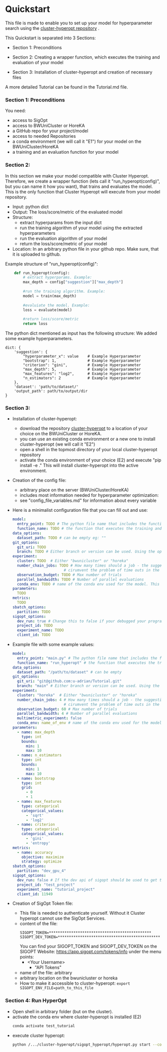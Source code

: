 # Quickstart

This file is made to enable you to set up your model for hyperparameter search using the 
[cluster-hyperopt repository](https://github.com/aimat-lab/cluster-hyperopt) .

This Quickstart is separated into 3 Sections:

- Section 1: Preconditions

- Section 2: Creating a wrapper function, which executes the training and evaluation of your model

- Section 3: Installation of cluster-hyperopt and creation of necessary files


A more detailed Tutorial can be found in the Tutorial.md file.


### Section 1: Preconditions
You need:
- access to SigOpt
- access to BWUniCluster or HoreKA
- a GitHub repo for your project/model
- access to needed Repositories 
- a conda environment (we will call it "E1") for your model on the BWUniCluster/HoreKA
- a training and an evaluation function for your model


### Section 2:
In this section we make your model compatible with Cluster Hyperopt.
Therefore, we create a wrapper function (lets call it "run_hyperopt(config)", but you can name it how you want), 
that trains and evaluates the model. This is the only function that Cluster Hyperopt will execute from your model repository.
  - Input: python dict
  - Output: The loss/score/metric of the evaluated model
  - Structure:
    - extract hyperparams from the input dict
    - run the training algorithm of your model using the extracted hyperparameters
    - run the evaluation algorithm of your model
    - return the loss/score/metric of your model
  - Location: In an arbitrary python file in your github repo. Make sure, that it is uploaded to github.


Example structure of "run_hyperopt(config)":
```python
    def run_hyperopt(config):
        # extract hyperparams. Example:
        max_depth = config["suggestion"]["max_depth"]
        
        #run the training algorithm. Example:
        model = train(max_depth)
        
        #evaluiate the model. Example:
        loss = evaluate(model)
        
        #return loss/score/metric
        return loss

```


The python dict mentioned as input has the following structure:
We added some example hyperparameters.
```
dict: {
    'suggestion': {
        "hyperparameter_x": value    # Example Hyperparameter
        "bootstrap": 1,              # Example Hyperparameter
        "criterion": "gini",         # Example Hyperparameter
        "max_depth": 5,              # Example Hyperparameter
        "max_features": "log2",      # Example Hyperparameter
        "n_estimators": 2            # Example Hyperparameter
    },
    'dataset': 'path/to/dataset/'
    'output_path': path/to/output/dir
}    
```

### Section 3:
- Installation of cluster-hyperopt:
  - download the repository [cluster-hyperopt](https://github.com/aimat-lab/cluster-hyperopt) to a
  location of your choice on the BWUniCluster or HoreKA.
  - you can use an existing conda environment or a new one to install cluster-hyperopt
  (we will call it "E2")
  - open a shell in the topmost directory of your local cluster-hyperopt repository
  - activate the conda environment of your choice (E2) and execute "pip install -e ." 
  This will install cluster-hyperopt into the active environment.
  
  
- Creation of the config file:
  - arbitrary place on the server (BWUniCluster/HoreKA)
  - includes most information needed for hyperparameter optimization:
  - see "config_file_variables.md" for information about every variable
  
- Here is a minimalist configuration file that you can fill out and use:
  ```yaml
  model:
    entry_point: TODO # The python file name that includes the function for evaluating the suggestions
    function_name: TODO # the function that executes the training and evaluation
  data_options:
    dataset_path: TODO # can be empty eg: ""
  git_options:
    git_uri: TODO
    branch: TODO # Either branch or version can be used. Using the option version allows to load specific tags
  experiment:
    cluster: TODO  # Either "bwunicluster" or "horeka"
    number_chain_jobs: TODO # How many times should a job - the suggestion evaluation - be chained together. It is used to
                         # cirumvent the problem of time outs in the cluster
    observation_budget: TODO # Max number of trials
    parallel_bandwidth: TODO # Number of parallel evaluations
    conda_env: TODO # name of the conda env used for the model. This is E1, see "Section 1: Preconditions"
  parameters:
    TODO
  metrics:
    TODO
  sbatch_options:
    partition: TODO
  sigopt_options:
    dev_run: true # Change this to false if your debugged your program
    project_id: TODO
    experiment_name: TODO
    client_id: TODO
  ```
  
- Example file with some example values:
  ```yaml
  model:
    entry_point: "main.py" # The python file name that includes the function for evaluating the suggestions
    function_name: "run_hyperopt" # the function that executes the training and evaluation
  data_options:
    dataset_path: "/path/to/dataset" # can be empty 
  git_options:
    git_uri: "git@github.com:u-adrian/Tutorial.git"
    branch: "main" # Either branch or version can be used. Using the option version allows to load specific tags
  experiment:
    cluster: "horeka"  # Either "bwunicluster" or "horeka"
    number_chain_jobs: 4 # How many times should a job - the suggestion evaluation - be chained together. It is used to
                         # cirumvent the problem of time outs in the cluster
    observation_budget: 60 # Max number of trials
    parallel_bandwidth: 4 # Number of parallel evaluations
    multimetric_experiment: false
    conda_env: name_of_env # name of the conda env used for the model 
  parameters:
    - name: max_depth
      type: int
      bounds:
        min: 1
        max: 10
    - name: n_estimators
      type: int
      bounds:
        min: 1
        max: 10
    - name: bootstrap
      type: int
      grid:
        - 0
        - 1
    - name: max_features
      type: categorical
      categorical_values:
        - 'sqrt'
        - 'log2'
    - name: criterion
      type: categorical
      categorical_values:
        - 'gini'
        - 'entropy'
  metrics:
    - name: accuracy
      objective: maximize
      strategy: optimize
  sbatch_options:
    partition: "dev_gpu_4"
  sigopt_options:
    dev_run: false # If the dev api of sigopt should be used to get the suggestions
    project_id: "test_project"
    experiment_name: "tutorial_project"
    client_id: 11949
  ```
  

- Creation of SigOpt Token file:
  - This file is needed to authenticate yourself. Without it Cluster hyperopt cannot use the SigOpt Services.
  - content of the file:
    ```
    SIGOPT_TOKEN=**********************************************
    SIGOPT_DEV_TOKEN=**********************************************
    ```
    You can find your SIGOPT_TOKEN and SIGOPT_DEV_TOKEN on the 
  SIGOPT Website: https://app.sigopt.com/tokens/info under the menu points: 
    - \<Your Username\>
      - "API Tokens"
  - name of the file: arbitrary
  - arbitrary location on the bwunicluster or horeka
  - How to make it accessible to cluster-hyperopt: ```export SIGOPT_ENV_FILE=path_to_this_file```

### Section 4: Run HyperOpt
- Open shell in arbitrary folder (but on the cluster).
- activate the conda env where cluster-hyperopt is installed (E2)
  ```bash
  conda activate test_tutorial
  ```
- execute cluster hyperopt:
  ```bash
  python /.../cluster-hyperopt/sigopt_hyperopt/hyperopt.py start --config_path=/path_to_config/config.yaml
  ```
